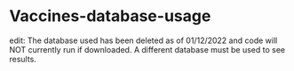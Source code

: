# Vaccines-database-usage

edit: The database used has been deleted as of 01/12/2022 and code will NOT currently run if downloaded. A different database must be used to see results. 
